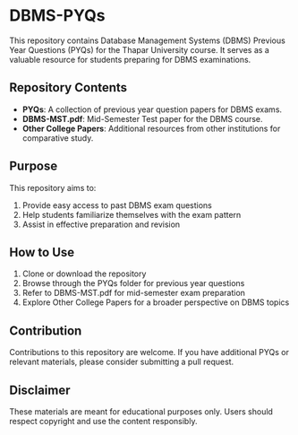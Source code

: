 # DBMS-PYQs

This repository contains Database Management Systems (DBMS) Previous Year Questions (PYQs) for the Thapar University course. It serves as a valuable resource for students preparing for DBMS examinations.

## Repository Contents

- **PYQs**: A collection of previous year question papers for DBMS exams.
- **DBMS-MST.pdf**: Mid-Semester Test paper for the DBMS course.
- **Other College Papers**: Additional resources from other institutions for comparative study.

## Purpose

This repository aims to:

1. Provide easy access to past DBMS exam questions
2. Help students familiarize themselves with the exam pattern
3. Assist in effective preparation and revision

## How to Use

1. Clone or download the repository
2. Browse through the PYQs folder for previous year questions
3. Refer to DBMS-MST.pdf for mid-semester exam preparation
4. Explore Other College Papers for a broader perspective on DBMS topics

## Contribution

Contributions to this repository are welcome. If you have additional PYQs or relevant materials, please consider submitting a pull request.

## Disclaimer

These materials are meant for educational purposes only. Users should respect copyright and use the content responsibly.
